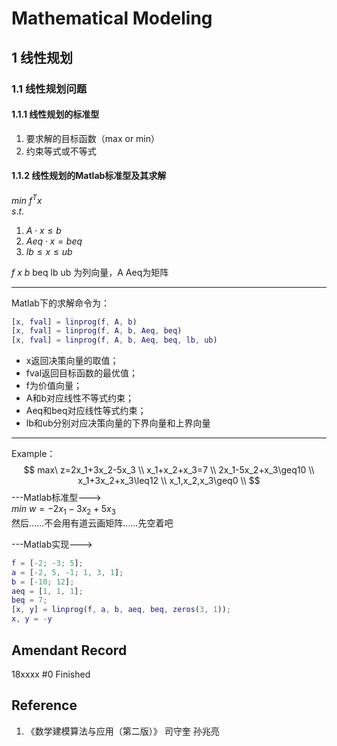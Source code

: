 <link rel="stylesheet" href="https://cdnjs.cloudflare.com/ajax/libs/KaTeX/0.9.0/katex.min.css">

# Mathematical Modeling <Badge text="alpha" type="warn"/> <Badge text="1.1.2"/>

## 1 线性规划
### 1.1 线性规划问题
#### 1.1.1 线性规划的标准型
1. 要求解的目标函数（max or min）
2. 约束等式或不等式

#### 1.1.2 线性规划的Matlab标准型及其求解
$min\ f^Tx$  
$s.t.$  
1. $A\cdot x\leq b$  
2. $Aeq\cdot x=beq$  
3. $lb\leq x\leq ub$

$f$ $x$ $b$ beq lb ub 为列向量，A Aeq为矩阵

---
Matlab下的求解命令为：
```matlab
[x, fval] = linprog(f, A, b)
[x, fval] = linprog(f, A, b, Aeq, beq)
[x, fval] = linprog(f, A, b, Aeq, beq, lb, ub)
```
* x返回决策向量的取值；
* fval返回目标函数的最优值；
* f为价值向量；
* A和b对应线性不等式约束；
* Aeq和beq对应线性等式约束；
* lb和ub分别对应决策向量的下界向量和上界向量

---
Example： 
$$ 
max\ z=2x_1+3x_2-5x_3 \\
x_1+x_2+x_3=7 \\
2x_1-5x_2+x_3\geq10 \\
x_1+3x_2+x_3\leq12 \\
x_1,x_2,x_3\geq0 \\
$$
---Matlab标准型--->  
$min\ w=-2x_1-3x_2+5x_3$  
然后……不会用有道云画矩阵……先空着吧

---Matlab实现--->
```matlab
f = [-2; -3; 5];
a = [-2, 5, -1; 1, 3, 1];
b = [-10; 12];
aeq = [1, 1, 1];
beq = 7;
[x, y] = linprog(f, a, b, aeq, beq, zeros(3, 1));
x, y = -y
```


## Amendant Record
18xxxx #0 Finished

## Reference
1. 《数学建模算法与应用（第二版）》 司守奎 孙兆亮